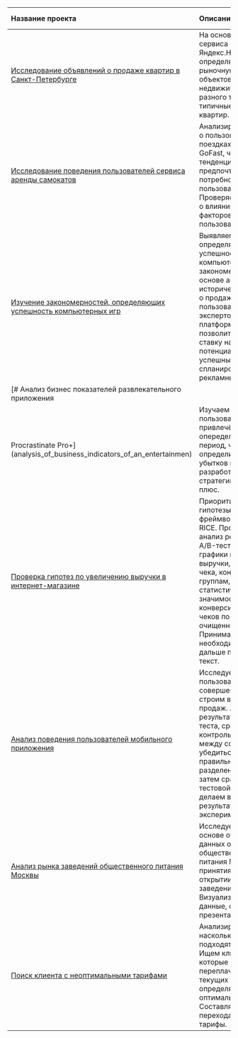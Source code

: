 | Название проекта | Описание | Используемые библиотеки | 
| :---------------------- | :---------------------- | :---------------------- |
| [Исследование объявлений о продаже квартир в Санкт-Петербурге](apartment_sale) | На основе данных сервиса Яндекс.Недвижимость определяем рыночную стоимость объектов недвижимости разного типа и типичные параметры квартир.| *Pandas, Matplotlib*|
| [Исследование поведения пользователей сервиса аренды самокатов](scooter_rental) | Анализируем данные о пользователях и поездках сервиса GoFast, чтобы выявить тенденции, предпочтения и потребности пользователей. Проверяем гипотезы о влиянии различных факторов на выбор пользователей.| *Pandas, Matplotlib, NumPy, SciPy*|
| [Изучение закономерностей, определяющих успешность компьютерных игр](computer_games) | Выявляем определяющие успешность компьютерных игр закономерности на основе анализа исторических данных о продажах, оценках пользователей и экспертов, жанрах и платформах. Это позволит сделать ставку на потенциально успешный продукт и спланировать рекламные кампании.| *Pandas, Matplotlib, NumPy*|
| [# Анализ бизнес показателей развлекательного приложения  
Procrastinate Pro+](analysis_of_business_indicators_of_an_entertainmen) | Изучаем данные о пользователях, привлечённых в опеределенных период, чтобы определить причины убытков компании и разработать стратегию выхода в плюс.| *Pandas, Matplotlib, Seaborn*|
| [Проверка гипотез по увеличению выручки в интернет-магазине](AB_test_analysis) | Приоритизируем гипотезы по фреймворкам ICE и RICE. Проводим анализ результатов A/B-теста, строим графики кумулятивной выручки, среднего чека, конверсии по группам, считаем статистическую значимость различий конверсий и средних чеков по сырым и очищенным данным. Принимаем решение необходимо ли дальше проводить текст.| *Pandas, Matplotlib, SciPy*|
| [Анализ поведения пользователей мобильного приложения](behavior_of_mobile_application_users) | Исследуем путь пользователей до совершения покупки и строим воронку продаж. Анализируем результаты A/A/B-теста, сравниваем контрольные группы между собой, чтобы убедиться в правильном разделении трафика, затем сравниваем с тестовой группой, делаем выводы по результатам эксперимента.| *Pandas, Matplotlib, Seaborn, Plotly*|
| [Анализ рынка заведений общественного питания Москвы](catering_market) | Исследуем рынок на основе открытых данных о заведениях общественного питания Москвы для принятия решения об открытии нового заведения. Визуализируем данные, составляем презентацию.| *Pandas, Seaborn, Plotly*|
| [Поиск клиента с неоптимальными тарифами](telecom) | Анализируем насколько тарифы подходят клиентам. Ищем клиентов, которые переплачивают на текущих тарифах, определяем оптимальные тарифы. Составляем стратегии перехода на другие тарифы.| *Pandas, Seaborn, Plotly*|